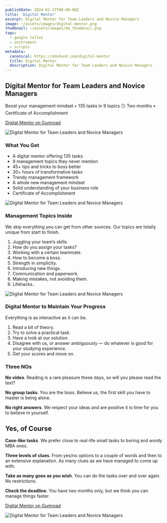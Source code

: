 ```yaml
---
publishDate: 2024-01-17T00:00:00Z
title: 'Digital Mentor'
excerpt: Digital Mentor for Team Leaders and Novice Managers
image: ~/assets/images/digital-mentor.png
thumbnail: ~/assets/images/dm_thumbnail.png
tags:
  - google talles
  - instrument
  - scripts
metadata:
  canonical: https://eduhund.com/digital-mentor
  title: Digital Mentor
  description: Digital Mentor for Team Leaders and Novice Managers
---
```


## Digital Mentor for Team Leaders and Novice Managers
Boost your management mindset • 135 tasks in 9 topics 🕓 Two months • Certificate of Accomplishment

[Digital Mentor on Gumroad](https://eduhund.gumroad.com/l/bosses)

![Digital Mentor for Team Leaders and Novice Managers](~/assets/images/digital-mentor-3.png)

### What You Get
- A digital mentor offering 135 tasks
- 9 management topics they never mention
- 45+ tips and tricks to boss better
- 30+ hours of transformative tasks
- Trendy management framework
- A whole new management mindset
- Solid understanding of your business role
- Certificate of Accomplishment

![Digital Mentor for Team Leaders and Novice Managers](~/assets/images/digital-mentor-4.png)

### Management Topics Inside
We skip everything you can get from other sources. Our topics are totally unique from start to finish.

1. Juggling your team’s skills.
2. How do you assign your tasks?
3. Working with a certain teammate.
4. How to become a boss.
5. Strength in simplicity.
6. Introducing new things.
7. Communication and paperwork.
8. Making mistakes, not avoiding them.
9. Lifehacks..

![Digital Mentor for Team Leaders and Novice Managers](~/assets/images/digital-mentor-5.png)

### Digital Mentor to Maintain Your Progress
Everything is as interactive as it can be.

1. Read a bit of theory.
2. Try to solve a practical task.
3. Have a look at our solution.
4. Disagree with us, or answer ambiguously — do whatever is good for your studying experience.
5. Get your scores and move on.

### Three NOs
**No video**. Reading is a rare pleasure these days, so will you please read the text?

**No group tasks**. You are the boss. Believe us, the first skill you have to master is being alone.

**No right answers**. We respect your ideas and are positive it is time for you to believe in yourself.

## Yes, of Course
**Case-like tasks**. We prefer close to real-life small tasks to boring and wordy MBA ones.

**Three levels of clues**. From yes/no options to a couple of words and then to an extensive explanation. As many clues as we have managed to come up with.

**Take as many goes as you wish**. You can do the tasks over and over again. No restrictions.

**Check the deadline**. You have two months only, but we think you can manage things faster.

[Digital Mentor on Gumroad](https://eduhund.gumroad.com/l/bosses)

![Digital Mentor for Team Leaders and Novice Managers](~/assets/images/digital-mentor-6.png)
